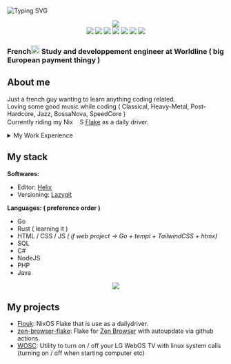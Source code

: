 ![Typing SVG](https://readme-typing-svg.demolab.com?font=Fira+Code&weight=500&size=56&duration=2500&pause=1000&color=478822&vCenter=true&repeat=false&width=850&height=56&lines=Welcome+to+my+github+page)

<div align="center">
  <img src="https://github-readme-stats.vercel.app/api?username=Prouk&show_icons=true&theme=date_night">
</div>

<div align="center">
  <a href="https://github.com/Prouk"><img src="https://img.shields.io/badge/Github-grey?style=flat-square&logo=github"></a>
  <a href="https://www.reddit.com/user/Prouk/"><img src="https://img.shields.io/reddit/user-karma/combined/Prouk?style=flat-square&logo=Reddit"></a>
  <a href="https://www.linkedin.com/in/valentin-tahon/"><img src="https://img.shields.io/badge/in-blue?style=flat-square&logo=Linkedin"></a>
  <a href="https://infosec.exchange/@Prouk"><img src="https://img.shields.io/badge/Mastodon-grey?style=flat-square&logo=Mastodon"></a>
  <a href="https://x.com/Prouk_"><img src="https://img.shields.io/twitter/follow/Prouk_?label=%40Prouk_"></a>
  <img src="https://img.shields.io/badge/prouk-grey?style=flat-square&logo=Discord">
  <a href="https://discord.gg/U566M3pvYr"><img src="https://img.shields.io/discord/1239904260179623997?style=flat-square&logo=Discord&label=Server"></a>
</div>

### French<img src="https://go.dev/images/go-logo-blue.svg" height="20">  Study and developpement engineer at Worldline ( big European payment thingy )

## About me

Just a french guy wanting to learn anything coding related.\
Loving some good music while coding ( Classical, Heavy-Metal, Post-Hardcore, Jazz, BossaNova, SpeedCore )\
Currently riding my Nix<img src="https://nixos.org/favicon.ico" height="16">S [Flake](https://github.com/Prouk/Flouk) as a daily driver.

<details>

<summary>My Work Experience</summary>

### Now: [Worldline](https://worldline.com/) ( European Payment solution )

**Out of order:**\
Go, Kafka, Puppet, GitLab CI\
Working on the payment solution itself, and sometimes on web tools for testers and certifications

### Before: Umanis (Consulting company that have been bought)

**Out of order:**\
NodeJS, Java\
Working on a tool for managing patients medications in some french hospitals

### Even Before: [Kimoce](https://kimoce-oslo.fr/) ( Entreprise stocks management )

**Out of order:**\
JAVA, NodeJS\
Working on a software helping employee, stock, ticketing management

</details>

## My stack

**Softwares:**

- Editor: [Helix](https://github.com/helix-editor/helix)
- Versioning: [Lazygit](https://github.com/jesseduffield/lazygit)

**Languages: ( preference order )**

- Go
- Rust ( learning it )
- HTML / CSS / JS *( if web project -> Go + templ + TailwindCSS + htmx)*
- SQL
- C#
- NodeJS
- PHP
- Java

<div align="center">
  <img src="https://github-readme-stats.vercel.app/api/top-langs/?username=Prouk&size_weight=0.5&count_weight=0.5&layout=compact&theme=date_night">
</div>

## My projects

- [Flouk](https://github.com/Prouk/Flouk): NixOS Flake that is use as a dailydriver.
- [zen-browser-flake](https://github.com/Prouk/zen-browser-flake): Flake for [Zen Browser](https://zen-browser.app/) with autoupdate via github actions.
- [WOSC](https://github.com/Prouk/WOSC): Utility to turn on / off your LG WebOS TV with linux system calls (turning on / off when starting computer etc)
